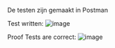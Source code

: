 De testen zijn gemaakt in Postman

Test written:
![image](https://user-images.githubusercontent.com/99262072/174352805-57a8b1fd-8307-4edf-936e-aa6f59efeb1b.png)


Proof Tests are correct:
![image](https://user-images.githubusercontent.com/99262072/174352859-fbe3f637-d01b-4f00-a16d-637beac0cb73.png)